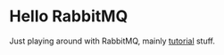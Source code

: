 # Hello RabbitMQ

Just playing around with RabbitMQ, mainly [tutorial](https://www.rabbitmq.com/getstarted.html) stuff.
